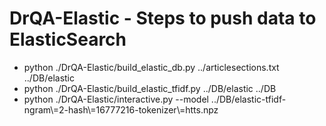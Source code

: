 # DrQA-Elastic - Steps to push data to ElasticSearch

<ul>
  <li>python ./DrQA-Elastic/build_elastic_db.py ../articlesections.txt ../DB/elastic</li>
  <li>python ./DrQA-Elastic/build_elastic_tfidf.py ../DB/elastic ../DB</li>
<li>python ./DrQA-Elastic/interactive.py --model ../DB/elastic-tfidf-ngram\=2-hash\=16777216-tokenizer\=htts.npz</li>
<ul>

